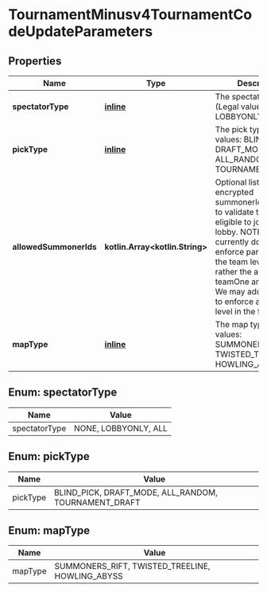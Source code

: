 
# TournamentMinusv4TournamentCodeUpdateParameters

## Properties
Name | Type | Description | Notes
------------ | ------------- | ------------- | -------------
**spectatorType** | [**inline**](#SpectatorTypeEnum) | The spectator type              (Legal values:  NONE,  LOBBYONLY,  ALL) | 
**pickType** | [**inline**](#PickTypeEnum) | The pick type              (Legal values:  BLIND_PICK,  DRAFT_MODE,  ALL_RANDOM,  TOURNAMENT_DRAFT) | 
**allowedSummonerIds** | **kotlin.Array&lt;kotlin.String&gt;** | Optional list of encrypted summonerIds in order to validate the players eligible to join the lobby. NOTE: We currently do not enforce participants at the team level, but rather the aggregate of teamOne and teamTwo. We may add the ability to enforce at the team level in the future. |  [optional]
**mapType** | [**inline**](#MapTypeEnum) | The map type              (Legal values:  SUMMONERS_RIFT,  TWISTED_TREELINE,  HOWLING_ABYSS) | 


<a name="SpectatorTypeEnum"></a>
## Enum: spectatorType
Name | Value
---- | -----
spectatorType | NONE, LOBBYONLY, ALL


<a name="PickTypeEnum"></a>
## Enum: pickType
Name | Value
---- | -----
pickType | BLIND_PICK, DRAFT_MODE, ALL_RANDOM, TOURNAMENT_DRAFT


<a name="MapTypeEnum"></a>
## Enum: mapType
Name | Value
---- | -----
mapType | SUMMONERS_RIFT, TWISTED_TREELINE, HOWLING_ABYSS



